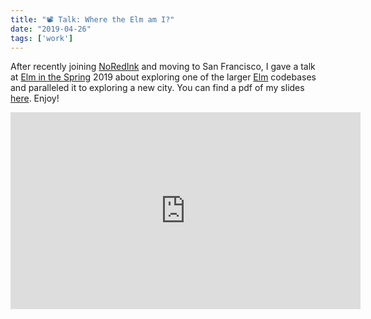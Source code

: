 ```yaml
---
title: "📽 Talk: Where the Elm am I?"
date: "2019-04-26"
tags: ['work']
---
```


After recently joining [NoRedInk](https://www.noredink.com/) and moving to San Francisco, I gave a talk at [Elm in the Spring](https://elminthespring.org/) 2019 about exploring one of the larger [Elm](https://elm-lang.org/) codebases and paralleled it to exploring a new city. You can find a pdf of my slides [here](where-the-elm.pdf). Enjoy!

<iframe
  width="560"
  height="315"
  src="https://www.youtube.com/embed/-zVnK7N8VCI"
  title="Katie Hughes - Where the Elm Am I @ Elm in the Spring"
  allow="accelerometer; autoplay; encrypted-media; gyroscope; picture-in-picture"
  frameBorder="0"
  webkitallowfullscreen="true"
  mozallowfullscreen="true"
  allowFullScreen
/>

